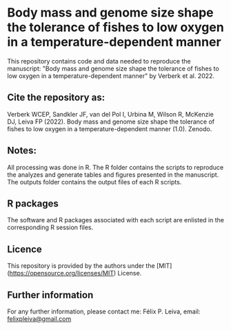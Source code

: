 # Body mass and genome size shape the tolerance of fishes to low oxygen in a temperature-dependent manner
 
This repository contains code and data needed to reproduce the manuscript: "Body mass and genome size shape the tolerance of fishes to low oxygen in a temperature-dependent manner" by Verberk et al. 2022.

## Cite the repository as:

Verberk WCEP, Sandkler JF, van del Pol I, Urbina M, Wilson R, McKenzie DJ, Leiva FP (2022). Body mass and genome size shape the tolerance of fishes to low oxygen in a temperature-dependent manner (1.0). Zenodo.

 

## Notes:
All processing was done in R. The R folder contains the scripts to reproduce the analyzes and generate tables and figures presented in the manuscript. The outputs folder contains the output files of each R scripts.   

## R packages
The software and R packages associated with each script are enlisted in the corresponding R session files.

## Licence
This repository is provided by the authors under the [MIT] (https://opensource.org/licenses/MIT) License.

## Further information
For any further information, please contact me: Félix P. Leiva, email: felixpleiva@gmail.com
